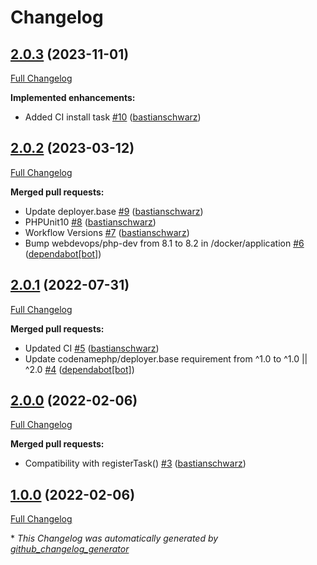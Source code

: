 # Changelog

## [2.0.3](https://github.com/codenamephp/deployer.npm/tree/2.0.3) (2023-11-01)

[Full Changelog](https://github.com/codenamephp/deployer.npm/compare/2.0.2...2.0.3)

**Implemented enhancements:**

- Added CI install task [\#10](https://github.com/codenamephp/deployer.npm/pull/10) ([bastianschwarz](https://github.com/bastianschwarz))

## [2.0.2](https://github.com/codenamephp/deployer.npm/tree/2.0.2) (2023-03-12)

[Full Changelog](https://github.com/codenamephp/deployer.npm/compare/2.0.1...2.0.2)

**Merged pull requests:**

- Update deployer.base [\#9](https://github.com/codenamephp/deployer.npm/pull/9) ([bastianschwarz](https://github.com/bastianschwarz))
- PHPUnit10 [\#8](https://github.com/codenamephp/deployer.npm/pull/8) ([bastianschwarz](https://github.com/bastianschwarz))
- Workflow Versions [\#7](https://github.com/codenamephp/deployer.npm/pull/7) ([bastianschwarz](https://github.com/bastianschwarz))
- Bump webdevops/php-dev from 8.1 to 8.2 in /docker/application [\#6](https://github.com/codenamephp/deployer.npm/pull/6) ([dependabot[bot]](https://github.com/apps/dependabot))

## [2.0.1](https://github.com/codenamephp/deployer.npm/tree/2.0.1) (2022-07-31)

[Full Changelog](https://github.com/codenamephp/deployer.npm/compare/2.0.0...2.0.1)

**Merged pull requests:**

- Updated CI [\#5](https://github.com/codenamephp/deployer.npm/pull/5) ([bastianschwarz](https://github.com/bastianschwarz))
- Update codenamephp/deployer.base requirement from ^1.0 to ^1.0 || ^2.0 [\#4](https://github.com/codenamephp/deployer.npm/pull/4) ([dependabot[bot]](https://github.com/apps/dependabot))

## [2.0.0](https://github.com/codenamephp/deployer.npm/tree/2.0.0) (2022-02-06)

[Full Changelog](https://github.com/codenamephp/deployer.npm/compare/1.0.0...2.0.0)

**Merged pull requests:**

- Compatibility with registerTask\(\) [\#3](https://github.com/codenamephp/deployer.npm/pull/3) ([bastianschwarz](https://github.com/bastianschwarz))

## [1.0.0](https://github.com/codenamephp/deployer.npm/tree/1.0.0) (2022-02-06)

[Full Changelog](https://github.com/codenamephp/deployer.npm/compare/3ba187fd8d4c1c5ca4ce8d64c8621c9b668b25ca...1.0.0)



\* *This Changelog was automatically generated by [github_changelog_generator](https://github.com/github-changelog-generator/github-changelog-generator)*
